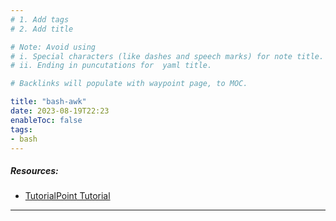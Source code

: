 ```yaml
---
# 1. Add tags
# 2. Add title

# Note: Avoid using 
# i. Special characters (like dashes and speech marks) for note title. 
# ii. Ending in puncutations for  yaml title.  

# Backlinks will populate with waypoint page, to MOC. 

title: "bash-awk"
date: 2023-08-19T22:23
enableToc: false
tags:
- bash
---
```



##### Resources: 
- [TutorialPoint Tutorial](https://www.tutorialspoint.com/awk/index.htm)

---

